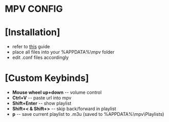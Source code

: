 # MPV CONFIG

<h1>[Installation]</h1>

* refer to [this](https://github.com/kpganon/Guides/blob/master/MPV%20Guide%20v1.0.txt) guide
* place all files into your %APPDATA%\mpv folder
* edit .conf files accordingly

<h1>[Custom Keybinds]</h1>

* __Mouse wheel up+down__ -- volume control
* __Ctrl+V__ -- paste url into mpv
* __Shift+Enter__ -- show playlist
* __Shift+< & Shift+>__ -- skip back/forward in playlist
* __p__ -- save current playlist to .m3u (saved to %APPDATA%\mpv\Playlists)
